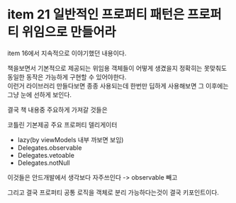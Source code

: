 # item 21 일반적인 프로퍼티 패턴은 프로퍼티 위임으로 만들어라

item 16에서 지속적으로 이야기했던 내용이다.

책을보면서 기본적으로 제공되는 위임용 객체들이 어떻게 생겼을지 정확히는 못맞춰도 동일한 동작은 가능하게 구현할 수 있어야한다.  
이런거 라이브러리 만들다보면 종종 사용되는데 한번만 딥하게 사용해보면 그 이후에는 그냥 눈에 선하게 보인다.

결국 책 내용중 주요하게 가져갈 것들은  

코틀린 기본제공 주요 프로퍼티 델리게이터
- lazy(by viewModels 내부 까보면 보임)
- Delegates.observable
- Delegates.vetoable
- Delegates.notNull

이것들은 안드개발에서 생각보다 자주쓰인다 -> observable 빼고

그리고 결국 프로퍼티 공통 로직을 객체로 분리 가능하다는것이 결국 키포인트이다.
